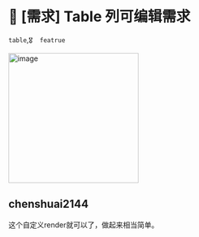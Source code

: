 # 👑 [需求] Table 列可编辑需求

`table`,`🎖️  featrue`

  <img width="256" alt="image" src="https://user-images.githubusercontent.com/30397655/155044369-992463c8-bcf7-47fd-a9a8-f058ade2e428.png">

## chenshuai2144

这个自定义render就可以了，做起来相当简单。
